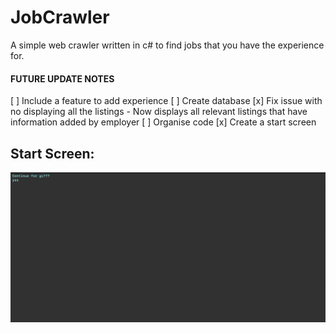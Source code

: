 # JobCrawler
A simple web crawler written in c# to find jobs that you have the experience for.


#### FUTURE UPDATE NOTES
[ ] Include a feature to add experience
[ ] Create database
[x] Fix issue with no displaying all the listings 
    - Now displays all relevant listings that have information added by employer
[ ] Organise code
[x] Create a start screen 
 

## Start Screen:

![](IndeedCrawler.gif)
